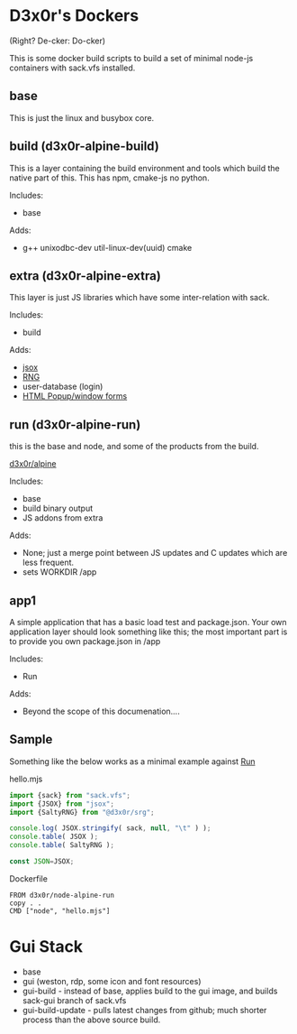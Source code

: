 
# D3x0r's Dockers

(Right? De-cker: Do-cker)

This is some docker build scripts to build a set of minimal node-js containers with sack.vfs installed.

## base 

This is just the linux and busybox core.


## build (d3x0r-alpine-build)

This is a layer containing the build environment and tools which build the native part of this.
This has npm, cmake-js no python.

Includes:
- base

Adds:
- g++ unixodbc-dev util-linux-dev(uuid) cmake


## extra (d3x0r-alpine-extra)

This layer is just JS libraries which have some inter-relation with sack.


Includes:
- build

Adds:
- [jsox](https://github.com/d3x0r/jsox)
- [RNG](https://github.com/d3x0r/salty-random-generator)
- user-database (login)
- [HTML Popup/window forms](https://github.com/d3x0r/popups)


## run (d3x0r-alpine-run)

this is the base and node, and some of the products from the build.

[d3x0r/alpine](https://hub.docker.com/r/d3x0r/node-alpine-run)

Includes:
- base
- build binary output
- JS addons from extra

Adds:
- None; just a merge point between JS updates and C updates which are less frequent.
- sets WORKDIR /app

## app1

A simple application that has a basic load test and package.json.  Your own application layer should look something like this; the most important part is to provide
you own package.json in /app

Includes:
- Run

Adds:
- Beyond the scope of this documenation....



## Sample

Something like the below works as a minimal example against [Run](#run)

hello.mjs

``` js
import {sack} from "sack.vfs";
import {JSOX} from "jsox";
import {SaltyRNG} from "@d3x0r/srg";

console.log( JSOX.stringify( sack, null, "\t" ) );
console.table( JSOX );
console.table( SaltyRNG );

const JSON=JSOX;


```

Dockerfile

``` docker
FROM d3x0r/node-alpine-run
copy . .
CMD ["node", "hello.mjs"]
```


# Gui Stack

- base
- gui (weston, rdp, some icon and font resources)
- gui-build - instead of base, applies build to the gui image, and builds sack-gui branch of sack.vfs
- gui-build-update - pulls latest changes from github; much shorter process than the above source build.
